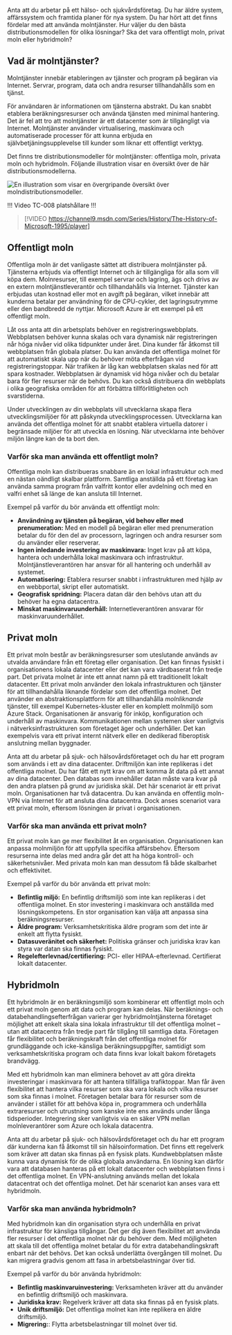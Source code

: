 Anta att du arbetar på ett hälso- och sjukvårdsföretag. Du har äldre system, affärssystem och framtida planer för nya system. Du har hört att det finns fördelar med att använda molntjänster. Hur väljer du den bästa distributionsmodellen för olika lösningar? Ska det vara offentligt moln, privat moln eller hybridmoln?

## <a name="what-is-cloud-computing"></a>Vad är molntjänster?

Molntjänster innebär etableringen av tjänster och program på begäran via Internet. Servrar, program, data och andra resurser tillhandahålls som en tjänst. 

För användaren är informationen om tjänsterna abstrakt. Du kan snabbt etablera beräkningsresurser och använda tjänsten med minimal hantering. Det är fel att tro att molntjänster är ett datacenter som är tillgängligt via Internet. Molntjänster använder virtualisering, maskinvara och automatiserade processer för att kunna erbjuda en självbetjäningsupplevelse till kunder som liknar ett offentligt verktyg.

Det finns tre distributionsmodeller för molntjänster: offentliga moln, privata moln och hybridmoln. Följande illustration visar en översikt över de här distributionsmodellerna.

![En illustration som visar en övergripande översikt över molndistributionsmodeller.](../media/2-cloud-deployment.png)

!!! Video TC-008 platshållare !!! 

> [!VIDEO https://channel9.msdn.com/Series/History/The-History-of-Microsoft-1995/player]

## <a name="public-cloud"></a>Offentligt moln

Offentliga moln är det vanligaste sättet att distribuera molntjänster på. Tjänsterna erbjuds via offentligt Internet och är tillgängliga för alla som vill köpa dem. Molnresurser, till exempel servrar och lagring, ägs och drivs av en extern molntjänstleverantör och tillhandahålls via Internet. Tjänster kan erbjudas utan kostnad eller mot en avgift på begäran, vilket innebär att kunderna betalar per användning för de CPU-cykler, det lagringsutrymme eller den bandbredd de nyttjar. Microsoft Azure är ett exempel på ett offentligt moln. 

Låt oss anta att din arbetsplats behöver en registreringswebbplats. Webbplatsen behöver kunna skalas och vara dynamisk när registreringen når höga nivåer vid olika tidpunkter under året. Dina kunder får åtkomst till webbplatsen från globala platser. Du kan använda det offentliga molnet för att automatiskt skala upp när du behöver möta efterfrågan vid registreringstoppar. När trafiken är låg kan webbplatsen skalas ned för att spara kostnader. Webbplatsen är dynamisk vid höga nivåer och du betalar bara för fler resurser när de behövs. Du kan också distribuera din webbplats i olika geografiska områden för att förbättra tillförlitligheten och svarstiderna.

Under utvecklingen av din webbplats vill utvecklarna skapa flera utvecklingsmiljöer för att påskynda utvecklingsprocessen. Utvecklarna kan använda det offentliga molnet för att snabbt etablera virtuella datorer i begränsade miljöer för att utveckla en lösning. När utvecklarna inte behöver miljön längre kan de ta bort den.

### <a name="why-public-cloud"></a>Varför ska man använda ett offentligt moln?

Offentliga moln kan distribueras snabbare än en lokal infrastruktur och med en nästan oändligt skalbar plattform. Samtliga anställda på ett företag kan använda samma program från valfritt kontor eller avdelning och med en valfri enhet så länge de kan ansluta till Internet. 

Exempel på varför du bör använda ett offentligt moln:

- **Användning av tjänsten på begäran, vid behov eller med prenumeration:** Med en modell på begäran eller med prenumeration betalar du för den del av processorn, lagringen och andra resurser som du använder eller reserverar.
- **Ingen inledande investering av maskinvara:** Inget krav på att köpa, hantera och underhålla lokal maskinvara och infrastruktur. Molntjänstleverantören har ansvar för all hantering och underhåll av systemet. 
- **Automatisering:** Etablera resurser snabbt i infrastrukturen med hjälp av en webbportal, skript eller automatiskt. 
- **Geografisk spridning:** Placera datan där den behövs utan att du behöver ha egna datacentra.
- **Minskat maskinvaruunderhåll:** Internetleverantören ansvarar för maskinvaruunderhållet.

## <a name="private-cloud"></a>Privat moln

Ett privat moln består av beräkningsresurser som uteslutande används av utvalda användare från ett företag eller organisation. Det kan finnas fysiskt i organisationens lokala datacenter eller det kan vara värdbaserat från tredje part. Det privata molnet är inte ett annat namn på ett traditionellt lokalt datacenter. Ett privat moln använder den lokala infrastrukturen och tjänster för att tillhandahålla liknande fördelar som det offentliga molnet. Det använder en abstraktionsplattform för att tillhandahålla *molnliknande* tjänster, till exempel Kubernetes-kluster eller en komplett molnmiljö som Azure Stack. Organisationen är ansvarig för inköp, konfiguration och underhåll av maskinvara. Kommunikationen mellan systemen sker vanligtvis i nätverksinfrastrukturen som företaget äger och underhåller. Det kan exempelvis vara ett privat internt nätverk eller en dedikerad fiberoptisk anslutning mellan byggnader.

Anta att du arbetar på sjuk- och hälsovårdsföretaget och du har ett program som används i ett av dina datacenter. Driftmiljön kan inte replikeras i det offentliga molnet. Du har fått ett nytt krav om att komma åt data på ett annat av dina datacenter. Den databas som innehåller datan måste vara kvar på den andra platsen på grund av juridiska skäl. Det här scenariot är ett privat moln. Organisationen har två datacentra. Du kan använda en offentlig moln-VPN via Internet för att ansluta dina datacentra. Dock anses scenariot vara ett privat moln, eftersom lösningen är privat i organisationen.

### <a name="why-private-cloud"></a>Varför ska man använda ett privat moln?

Ett privat moln kan ge mer flexibilitet åt en organisation. Organisationen kan anpassa molnmiljön för att uppfylla specifika affärsbehov. Eftersom resurserna inte delas med andra går det att ha höga kontroll- och säkerhetsnivåer. Med privata moln kan man dessutom få både skalbarhet och effektivitet.

Exempel på varför du bör använda ett privat moln:

- **Befintlig miljö:** En befintlig driftsmiljö som inte kan replikeras i det offentliga molnet. En stor investering i maskinvara och anställda med lösningskompetens. En stor organisation kan välja att anpassa sina beräkningsresurser.
- **Äldre program:** Verksamhetskritiska äldre program som det inte är enkelt att flytta fysiskt.
- **Datasuveränitet och säkerhet:** Politiska gränser och juridiska krav kan styra var datan ska finnas fysiskt.
- **Regelefterlevnad/certifiering:** PCI- eller HIPAA-efterlevnad. Certifierat lokalt datacenter.

## <a name="hybrid-cloud"></a>Hybridmoln

Ett hybridmoln är en beräkningsmiljö som kombinerar ett offentligt moln och ett privat moln genom att data och program kan delas. När beräknings- och databehandlingsefterfrågan varierar ger hybridmolntjänsterna företaget möjlighet att enkelt skala sina lokala infrastruktur till det offentliga molnet – utan att datacentra från tredje part får tillgång till samtliga data. Företagen får flexibilitet och beräkningskraft från det offentliga molnet för grundläggande och icke-känsliga beräkningsuppgifter, samtidigt som verksamhetskritiska program och data finns kvar lokalt bakom företagets brandvägg.

Med ett hybridmoln kan man eliminera behovet av att göra direkta investeringar i maskinvara för att hantera tillfälliga trafiktoppar. Man får även flexibilitet att hantera vilka resurser som ska vara lokala och vilka resurser som ska finnas i molnet. Företagen betalar bara för resurser som de använder i stället för att behöva köpa in, programmera och underhålla extraresurser och utrustning som kanske inte ens används under långa tidsperioder. Integrering sker vanligtvis via en säker VPN mellan molnleverantörer som Azure och lokala datacentra.

Anta att du arbetar på sjuk- och hälsovårdsföretaget och du har ett program där kunderna kan få åtkomst till sin hälsoinformation. Det finns ett regelverk som kräver att datan ska finnas på en fysisk plats. Kundwebbplatsen måste kunna vara dynamisk för de olika globala användarna.  En lösning kan därför vara att databasen hanteras på ett lokalt datacenter och webbplatsen finns i det offentliga molnet. En VPN-anslutning används mellan det lokala datacentrat och det offentliga molnet. Det här scenariot kan anses vara ett hybridmoln.

### <a name="why-hybrid-cloud"></a>Varför ska man använda hybridmoln?

Med hybridmoln kan din organisation styra och underhålla en privat infrastruktur för känsliga tillgångar. Det ger dig även flexibilitet att använda fler resurser i det offentliga molnet när du behöver dem. Med möjligheten att skala till det offentliga molnet betalar du för extra databehandlingskraft enbart när det behövs. Det kan också underlätta övergången till molnet. Du kan migrera gradvis genom att fasa in arbetsbelastningar över tid.

Exempel på varför du bör använda hybridmoln:

- **Befintlig maskinvaruinvestering:** Verksamheten kräver att du använder en befintlig driftsmiljö och maskinvara.
- **Juridiska krav:** Regelverk kräver att data ska finnas på en fysisk plats.
- **Unik driftsmiljö:** Det offentliga molnet kan inte replikera en äldre driftsmiljö.
- **Migrering:**: Flytta arbetsbelastningar till molnet över tid.
